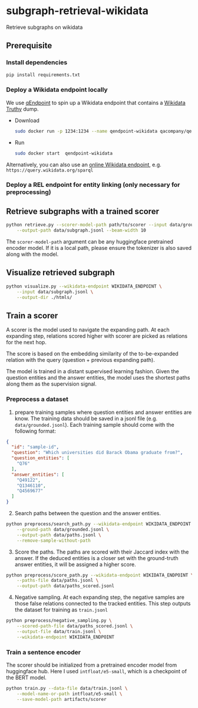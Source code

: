 # subgraph-retrieval-wikidata
Retrieve subgraphs on wikidata

## Prerequisite

### Install dependencies
```bash
pip install requirements.txt
```

### Deploy a Wikidata endpoint locally
We use [qEndpoint](https://github.com/the-qa-company/qEndpoint) to spin up a Wikidata endpoint that
contains a [Wikidata Truthy](https://www.wikidata.org/wiki/Wikidata:Database_download#RDF_dumps) dump.

- Download

    ```bash
    sudo docker run -p 1234:1234 --name qendpoint-wikidata qacompany/qendpoint-wikidata
    ```

- Run

    ```bash
    sudo docker start  qendpoint-wikidata
    ```


Alternatively, you can also use an [online Wikidata endpoint](https://query.wikidata.org), e.g. `https://query.wikidata.org/sparql`

### Deploy a REL endpoint for entity linking (only necessary for preprocessing)



## Retrieve subgraphs with a trained scorer
```bash
python retrieve.py --scorer-model-path path/to/scorer --input data/ground.jsonl \
    --output-path data/subgraph.jsonl --beam-width 10
```

The `scorer-model-path` argument can be any huggingface pretrained encoder model. If it is a local
path, please ensure the tokenizer is also saved along with the model.

## Visualize retrieved subgraph
```bash
python visualize.py --wikidata-endpoint WIKIDATA_ENDPOINT \
	--input data/subgraph.jsonl \
	--output-dir ./htmls/
```

## Train a scorer
A scorer is the model used to navigate the expanding path. At each expanding step, relations scored higher with scorer are picked as relations for the next hop.

The score is based on the embedding similarity of the to-be-expanded relation with the query (question + previous expanding path).

The model is trained in a distant supervised learning fashion. Given the question entities and the answer entities, the model uses the shortest paths along them as the supervision signal.

### Preprocess a dataset
1. prepare training samples where question entities and answer entities are know. The training data should be saved in a jsonl file (e.g. `data/grounded.jsonl`). Each training sample should come with the following format:
```json
{
  "id": "sample-id",
  "question": "Which universities did Barack Obama graduate from?",
  "question_entities": [
    "Q76"
  ],
  "answer_entities": [
    "Q49122",
    "Q1346110",
    "Q4569677"
  ]
}
```
2. Search paths between the question and the answer entities.
```bash
python preprocess/search_path.py --wikidata-endpoint WIKIDATA_ENDPOINT \
	--ground-path data/grounded.jsonl \
	--output-path data/paths.jsonl \
	--remove-sample-without-path
```
3. Score the paths.
The paths are scored with their Jaccard index with the answer. If the deduced entities is a closer set with the ground-truth answer entities, it will be assigned a higher score.
```bash
python preprocess/score_path.py --wikidata-endpoint WIKIDATA_ENDPOINT \
	--paths-file data/paths.jsonl \
	--output-path data/paths_scored.jsonl
```
4. Negative sampling.
At each expanding step, the negative samples are those false relations connected to the tracked entities. This step outputs the dataset for training as `train.jsonl`
```bash
python preprocess/negative_sampling.py \
    --scored-path-file data/paths_scored.jsonl \
    --output-file data/train.jsonl \
    --wikidata-endpoint WIKIDATA_ENDPOINT
```

### Train a sentence encoder
The scorer should be initialized from a pretrained encoder model from huggingface hub. Here I used `intfloat/e5-small`, which is a checkpoint of the BERT model.
```bash
python train.py --data-file data/train.jsonl \
	--model-name-or-path intfloat/e5-small \
	--save-model-path artifacts/scorer
```